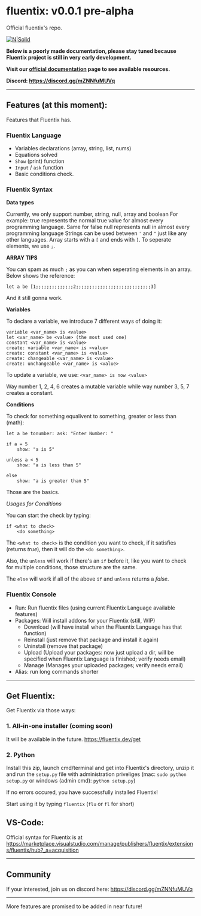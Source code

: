 # fluentix: v0.0.1 pre-alpha

Official fluentix's repo.

[![N|Solid](https://cdn.prod.website-files.com/674856bff10105193a1e4dd4/6748583d409715928ff42120_fluentix-white.png)](https://fluentix.dev)

**Below is a poorly made documentation, please stay tuned because Fluentix project is still in very early development.**

**Visit our [official documentation](https://docs.fluentix.dev) page to see available resources.**

**Discord: https://discord.gg/mZNNfuMUVq**

---

## Features (at this moment):

Features that Fluentix has.

### Fluentix Language

- Variables declarations (array, string, list, nums)
- Equations solved
- `Show` (print) function
- `Input` / `ask` function
- Basic conditions check.

### Fluentix Syntax

**Data types**

Currently, we only support number, string, null, array and boolean
For example: true represents the normal true value for almost every programming language. Same for false
null represents null in almost every programming language
Strings can be used between `'` and `"` just like any other languages.
Array starts with a `[` and ends with `]`. To seperate elements, we use `;`.

**ARRAY TIPS**

You can spam as much `;` as you can when seperating elements in an array. Below shows the reference:

```
let a be [1;;;;;;;;;;;;;;2;;;;;;;;;;;;;;;;;;;;;;;;;;;;3]
```

And it still gonna work.

**Variables**

To declare a variable, we introduce 7 different ways of doing it:

```
variable <var_name> is <value>
let <var_name> be <value> (the most used one)
constant <var_name> is <value>
create: variable <var_name> is <value>
create: constant <var_name> is <value>
create: changeable <var_name> is <value>
create: unchangeable <var_name> is <value>
```
To update a variable, we use: `<var_name> is now <value>`

Way number 1, 2, 4, 6 creates a mutable variable while way number 3, 5, 7 creates a constant.

**Conditions**

To check for something equalivent to something, greater or less than (math):

```
let a be tonumber: ask: "Enter Number: "

if a = 5
    show: "a is 5"

unless a < 5
    show: "a is less than 5"

else
    show: "a is greater than 5"
```

Those are the basics.

*Usages for Conditions*

You can start the check by typing:

```
if <what to check>
    <do something>
```

The `<what to check>` is the condition you want to check, if it satisfies (returns *true*), then it will do the `<do something>`.

Also, the `unless` will work if there's an `if` before it, like you want to check for multiple conditions, those structure are the same.

The `else` will work if all of the above `if` and `unless` returns a *false*.



### Fluentix Console

- Run: Run fluentix files (using current Fluentix Language available features)
- Packages: Will install addons for your Fluentix (still, WIP)
  + Download (will have install when the Fluentix Language has that function)
  + Reinstall (just remove that package and install it again)
  + Uninstall (remove that package)
  + Upload (Upload your packages: now just upload a dir, will be specified when Fluentix Language is finished; verify needs email)
  + Manage (Manages your uploaded packages; verify needs email)
- Alias: run long commands shorter

---

## Get Fluentix:

Get Fluentix via those ways:

### 1. All-in-one installer (coming soon)

It will be available in the future. https://fluentix.dev/get

### 2. Python

Install this zip, launch cmd/terminal and get into Fluentix's directory, unzip it and run the `setup.py` file with administration priveliges (mac: `sudo python setup.py` or windows (admin cmd): `python setup.py`)

If no errors occured, you have successfully installed Fluentix!

Start using it by typing `fluentix` (`flu` or `fl` for short)

## VS-Code:

Official syntax for Fluentix is at https://marketplace.visualstudio.com/manage/publishers/fluentix/extensions/fluentix/hub?_a=acquisition

---

## Community

If your interested, join us on discord here: https://discord.gg/mZNNfuMUVq

---

More features are promised to be added in near future!
